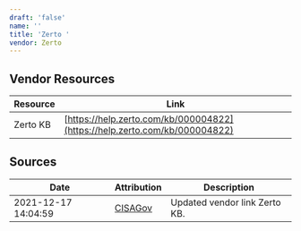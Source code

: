 ```yaml
---
draft: 'false'
name: ''
title: 'Zerto '
vendor: Zerto
---
```


## Vendor Resources
| Resource | Link |
| --- | --- |
| Zerto KB | [https://help.zerto.com/kb/000004822](https://help.zerto.com/kb/000004822) |



## Sources
| Date | Attribution | Description |
| --- | --- | --- |
| 2021-12-17 14:04:59 | [CISAGov](https://raw.githubusercontent.com/cisagov/log4j-affected-db/develop/README.md) | Updated vendor link Zerto KB.  |
